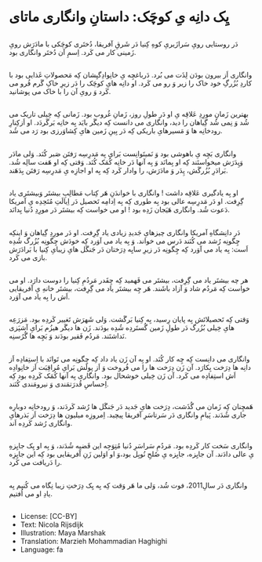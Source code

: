 # یِک دانِه یِ کوچَک: داستانِ وانگاری ماتای

##
دَر روستایی رویِ سَرازَیریِ کوهِ کِنیا دَر شَرقِ آفریقا، دُختَری کوچَکی با مادَرَش رویِ زَمینی کار می کَرد. اِسمِ آن دُختَر وانگاری بود.

##
وانگاری اَز بیرون بودَن لِذَت می بُرد. دَرباغچِه یِ خانِوادِگیِشان کِه مَحصولاتِ غَذایی بود با کاردِ بُزُرگِ خود خاک را زیر وَ رو می کَرد. او دانِه هایِ کوچَک را دَر زیرِ خاکِ گَرم فُرو می کَرد وَ رویِ آن را با خاک می پوشانید.

##
بهترین زَمانِ مورِدِ عَلاقِه یِ او دَر طولِ روز، زَمانِ غُروب بود. زَمانی کِه خِیلی تاریک می شُد وَ نِمی شُد گِیاهان را دید، وانگاری می دانست کِه دیگَر بایَد بِه خانِه بَرگَردَد. او اَزکِنارِ رودخانِه ها وَ مَسیرهایِ باریکی کِه دَر بِینِ زَمین هایِ کِشاوَرزی بود رَد می شُد.

##
وانگاری بَچِه یِ باهوشی بود وَ نَمیتَوانِست بَرایِ بِه مَدرِسِه رَفتَن صَبر کُنَد. وَلی مادَر وَپِدَرَش میخواستَند کِه او بِمانَد وَ بِه آنها دَر خانِه کُمَک کُنَد. وَقتی کِه او هَفت سالِه شُد. بَرادَرِ بُزُرگَش، پِدَر وَ مادَرَش، را وادار کَرد کِه بِه او اجازِه یِ مَدرِسِه رَفتَن بِدَهَند.

##
او بِه یادگیری عَلاقِه داشت ! وانگاری با خواندَنِ هَر کِتاب مَطالِبِ بیشتَر وَبیشتَری یاد گِرِفت. او دَر مَدرِسِه عالی بود بِه طوری کِه بِه اِدامِه تَحصیل دَر اِیالَتِ مُتَحِدِه یِ آمریکا دَعوت شُد. وانگاری هَیَجان زَدِه بود ! او می خواست کِه بیشتَر دَر مورِدِ دُنیا بِدانَد.

##
دَر دانِشگاهِ آمریکا وانگاری چیزهایِ جَدیدِ زیادی یاد گِرِفت. او دَر مورِدِ گِیاهان وَ اینکِه چِگونِه رُشد می کُنَند دَرس می خواند. وَ بِه یاد می آوَرد کِه خودَش چِگونِه بُزُرگ شُدِه اَست: بِه یاد می آوَرد کِه چِگونِه دَر زیرِ سایِه دِرَختان دَر جَنگَل هایِ زیبایِ کِنیا با بَرادَرَش بازی می کَرد.

##
هر چه بیشتَر یاد می گِرِفت، بیشتَر می فَهمید کِه چِقَدر مَردُمِ کِنیا را دوست دارَد. او می خواست کِه مَردُم شاد وَ آزاد باشَند. هَر چِه بیشتَر یاد می گِرِفت، بیشتَر خانهِ یِ آفریقایی اَش را بِه یاد می آوَرد.

##
وَقتی کِه تَحصیلاتَش بِه پایان رِسید، بِه کِنیا بَرگَشت. وَلی شَهرَش تَغییر کَردِه بود. مَزرَعِه هایِ خِیلی بُزُرگ دَر طولِ زَمین گُستَردِه شُدِه بودَند. زَن ها دیگَر هیزُم بَرایِ آشپَزی نَداشتَند. مَردُم فَقیر بودَند وَ بَچِه ها گُرُسنِه.

##
وانگاری می دانِست کِه چِه کار کُنَد. او بِه آن زَن یاد داد کِه چِگونِه می تَوانَد با اِستِفادِه اَز دانِه ها دِرَخت بِکارَد. آن زَن دِرَخت ها را می فُروخت وَ اَز پولَش بَرایِ مُراقِبَت اَز خانِوادِه اَش استِفادِه می کَرد. آن زَن خِیلی خوشحال بود. وانگاری بِه آنها کُمَک کَردِه بود کِه اِحساسِ قُدرَتمَندی وَ نیرومَندی کُنَند.

##
هَمچِنان کِه زَمان می گُذَشت، دِرَخت هایِ جَدید دَر جَنگَل ها رُشد کَردَند، وَ رودخانِه دوبارِه جاری شُدَند. پَیامِ وانگاری دَر سَرتاسَرِ آفریقا پیچید. اِمروزِه میلیون ها دِرَخت اَز بَذرهایِ وانگاری رُشد کَردِه اَند.

##
وانگاری سَخت کار کَردِه بود. مَردُمِ سَراسَرِ دُنیا مُتِوَجِه این قَضیِه شُدَند، وَ بِه او یِک جایِزهِ یِ عالی دادَند. آن جایِزه، جایِزه یِ صُلحِ نُوبِل بود،وَ او اوَلین زَنِ آفریقایی بود کِه این جایِزِه را دَریافت می کَرد.

##
وانگاری دَر سالِ2011، فوت شُد، وَلی ما هَر وَقت کِه بِه یِک دِرَختِ زیبا نِگاه می کُنیم بِه یادِ او می اُفتیم.

##
* License: [CC-BY]
* Text: Nicola Rijsdijk
* Illustration: Maya Marshak
* Translation: Marzieh Mohammadian Haghighi
* Language: fa
